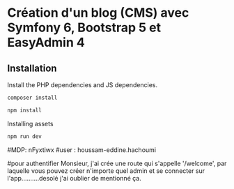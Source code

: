 # Création d'un blog (CMS) avec Symfony 6, Bootstrap 5 et EasyAdmin 4
 Installation
--------------
Install the PHP dependencies and JS dependencies.
```sh
composer install
```
```sh
npm install
```
Installing assets
```sh
npm run dev
```
#MDP: nFyxtiwx
#user : houssam-eddine.hachoumi

#pour authentifier Monsieur, j'ai crée une route qui s'appelle '/welcome', par laquelle vous pouvez créer n'importe quel admin et se connecter sur l'app..........desolé j'ai oublier de mentionné ça.
